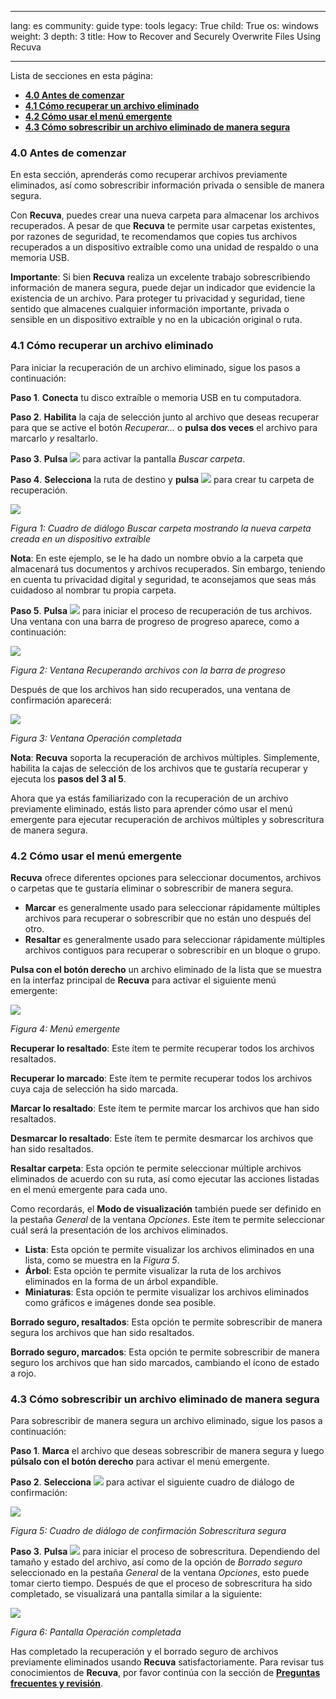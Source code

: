 

---

lang: es
community: guide
type: tools
legacy: True
child: True
os: windows
weight: 3
depth: 3
title: How to Recover and Securely Overwrite Files Using Recuva

---

Lista de secciones en esta página:

- [**4.0 Antes de comenzar**](#4.0)
- [**4.1 Cómo recuperar un archivo eliminado**](#4.1)
- [**4.2 Cómo usar el menú emergente**](#4.2)
- [**4.3 Cómo sobrescribir un archivo eliminado de manera segura**](#4.3)

<a name="4.0"></a>
### 4.0 Antes de comenzar ###

En esta sección, aprenderás como recuperar archivos previamente eliminados, así como sobrescribir información privada o sensible de manera segura.

Con **Recuva**, puedes crear una nueva carpeta para almacenar los archivos recuperados. A pesar de que **Recuva** te permite usar carpetas existentes, por razones de seguridad, te recomendamos que copies tus archivos recuperados a un dispositivo extraíble como una unidad de respaldo o una memoria USB.

**Importante**: Si bien **Recuva** realiza un excelente trabajo sobrescribiendo información de manera segura, puede dejar un indicador que evidencie la existencia de un archivo. Para proteger tu privacidad y seguridad, tiene sentido que almacenes cualquier información importante, privada o sensible en un dispositivo extraíble y no en la ubicación original o ruta.

<a name=”4.1”></a>
### 4.1 Cómo recuperar un archivo eliminado ###

Para iniciar la recuperación de un archivo eliminado, sigue los pasos a continuación:

**Paso 1**. **Conecta** tu disco extraíble o memoria USB en tu computadora.

**Paso 2**. **Habilita** la caja de selección junto al archivo que deseas recuperar para que se active el botón *Recuperar…* o **pulsa dos veces** el archivo para marcarlo *y* resaltarlo.

**Paso 3**. **Pulsa** ![](/sbox/screen/recuva-es/32.png) para activar la pantalla *Buscar carpeta*.

**Paso 4**. **Selecciona** la ruta de destino y **pulsa** ![](/sbox/screen/recuva-es/0.png) para crear tu carpeta de recuperación.

![](/sbox/screen/recuva-es/0.png)

*Figura 1: Cuadro de diálogo Buscar carpeta mostrando la nueva carpeta creada en un dispositivo extraíble*

**Nota**: En este ejemplo, se le ha dado un nombre obvio a la carpeta que almacenará tus documentos y archivos recuperados. Sin embargo, teniendo en cuenta tu privacidad digital y seguridad, te aconsejamos que seas más cuidadoso al nombrar tu propia carpeta.

**Paso 5**. **Pulsa** ![](/sbox/screen/recuva-es/33.png) para iniciar el proceso de recuperación de tus archivos. Una ventana con una barra de progreso de progreso aparece, como a continuación:

![](/sbox/screen/recuva-es/34.png)

*Figura 2: Ventana Recuperando archivos con la barra de progreso*

Después de que los archivos han sido recuperados, una ventana de confirmación aparecerá:

![](/sbox/screen/recuva-es/35.png)

*Figura 3: Ventana Operación completada*

**Nota**: **Recuva** soporta la recuperación de archivos múltiples. Simplemente, habilita la cajas de selección de los archivos que te gustaría recuperar y ejecuta los **pasos del 3 al 5**.

Ahora que ya estás familiarizado con la recuperación de un archivo previamente eliminado, estás listo para aprender cómo usar el menú emergente para ejecutar recuperación de archivos múltiples y sobrescritura de manera segura.

<a name=”4.2”></a>
### 4.2 Cómo usar el menú emergente ###

**Recuva** ofrece diferentes opciones para seleccionar documentos, archivos o carpetas que te gustaría eliminar o sobrescribir de manera segura.

- **Marcar** es generalmente usado para seleccionar rápidamente múltiples archivos para recuperar o sobrescribir que no están uno después del otro.
- **Resaltar** es generalmente usado para seleccionar rápidamente múltiples archivos contiguos para recuperar o sobrescribir en un bloque o grupo.

**Pulsa con el botón derecho** un archivo eliminado de la lista que se muestra en la interfaz principal de **Recuva** para activar el siguiente menú emergente:

![](/sbox/screen/recuva-es/36.png)

*Figura 4: Menú emergente*

**Recuperar lo resaltado**: Este ítem te permite recuperar todos los archivos resaltados.

**Recuperar lo marcado**: Este ítem te permite recuperar todos los archivos cuya caja de selección ha sido marcada.

**Marcar lo resaltado**: Este ítem te permite marcar los archivos que han sido resaltados.

**Desmarcar lo resaltado**: Este ítem te permite desmarcar los archivos que han sido resaltados.

**Resaltar carpeta**: Esta opción te permite seleccionar múltiple archivos eliminados de acuerdo con su ruta, así como ejecutar las acciones listadas en el menú emergente para cada uno.

Como recordarás, el **Modo de visualización** también puede ser definido en la pestaña *General* de la ventana *Opciones*. Este ítem te permite seleccionar cuál será la presentación de los archivos eliminados.

- **Lista**: Esta opción te permite visualizar los archivos eliminados en una lista, como se muestra en la *Figura 5*.
- **Árbol**: Esta opción te permite visualizar la ruta de los archivos eliminados en la forma de un árbol expandible.
- **Miniaturas**: Esta opción te permite visualizar los archivos eliminados como gráficos e imágenes donde sea posible.

**Borrado seguro, resaltados**: Esta opción te permite sobrescribir de manera segura los archivos que han sido resaltados.

**Borrado seguro, marcados**: Esta opción te permite sobrescribir de manera seguro los archivos que han sido marcados, cambiando el ícono de estado a rojo.

<a name=”4.3”></a>
### 4.3 Cómo sobrescribir un archivo eliminado de manera segura ###

Para sobrescribir de manera segura un archivo eliminado, sigue los pasos a continuación:

**Paso 1**. **Marca** el archivo que deseas sobrescribir de manera segura y luego **púlsalo con el botón derecho** para activar el menú emergente.

**Paso 2**. **Selecciona** ![](/sbox/screen/recuva-es/37.png) para activar el siguiente cuadro de diálogo de confirmación:

![](/sbox/screen/recuva-es/0.png)

*Figura 5: Cuadro de diálogo de confirmación Sobrescritura segura*

**Paso 3**. **Pulsa** ![](/sbox/screen/recuva-es/33.png) para iniciar el proceso de sobrescritura. Dependiendo del tamaño y estado del archivo, así como de la opción de *Borrado seguro* seleccionado en la pestaña *General* de la ventana *Opciones*, esto puede tomar cierto tiempo. Después de que el proceso de sobrescritura ha sido completado, se visualizará una pantalla similar a la siguiente:

![](/sbox/screen/recuva-es/38.png)

*Figura 6: Pantalla Operación completada*

Has completado la recuperación y el borrado seguro de archivos previamente eliminados usando **Recuva** satisfactoriamente. Para revisar tus conocimientos de **Recuva**, por favor continúa con la sección de [**Preguntas frecuentes y revisión**](/es/avast_preguntas).

